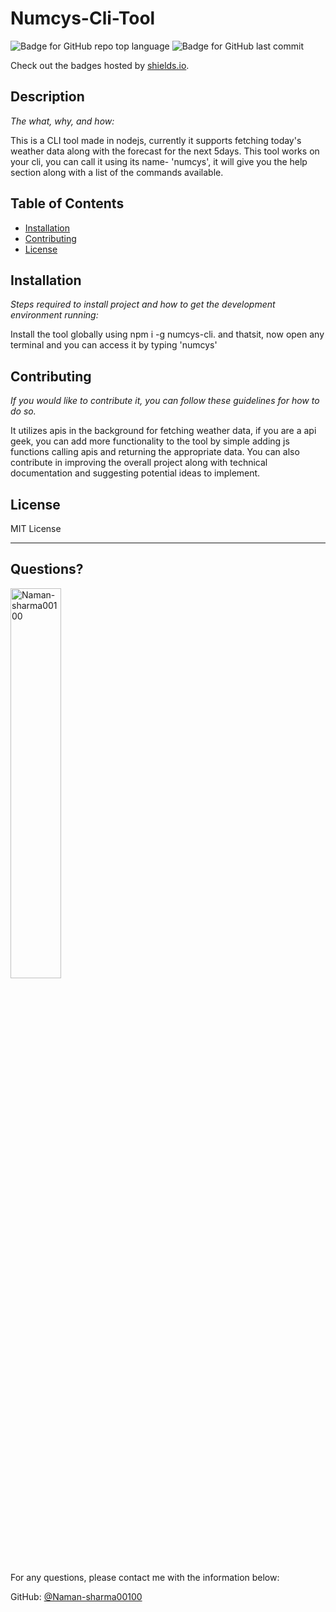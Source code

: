 # Numcys-Cli-Tool

  ![Badge for GitHub repo top language](https://img.shields.io/github/languages/top/Naman-sharma00100/Numcys-Cli-for-node?style=flat&logo=appveyor) ![Badge for GitHub last commit](https://img.shields.io/github/last-commit/Naman-sharma00100/Numcys-Cli-for-node?style=flat&logo=appveyor)
  
  Check out the badges hosted by [shields.io](https://shields.io/).
  
  
  ## Description 
  
  *The what, why, and how:* 
  
  This is a CLI tool made in nodejs, currently it supports fetching today's weather data along with the forecast for the next 5days. This tool works on your cli, you can call it using its name- 'numcys', it will give you the help section along with a list of the commands available.

  ## Table of Contents
  * [Installation](#installation)
  * [Contributing](#contributing)
  * [License](#license)
  
  ## Installation
  
  *Steps required to install project and how to get the development environment running:*
  
  Install the tool globally using npm i -g numcys-cli. and thatsit, now open any terminal and you can access it by typing 'numcys'
  
  ## Contributing
  
  *If you would like to contribute it, you can follow these guidelines for how to do so.*
  
  It utilizes apis in the background for fetching weather data, if you are a api geek, you can add more functionality to the tool by simple adding js functions calling apis and returning the appropriate data. You can also contribute in improving the overall project along with technical documentation and suggesting potential ideas to implement.
  
  ## License
  
  MIT License
  
  ---
  
  ## Questions?

  <img src="https://avatars.githubusercontent.com/u/84118525?v=4" alt="Naman-sharma00100" width="40%" />
  
  For any questions, please contact me with the information below:
 
  GitHub: [@Naman-sharma00100](https://api.github.com/users/Naman-sharma00100)
  